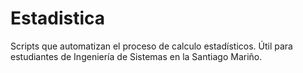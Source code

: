 # Estadistica
Scripts que automatizan el proceso de calculo estadísticos. Útil para estudiantes de Ingeniería de Sistemas en la Santiago Mariño.

